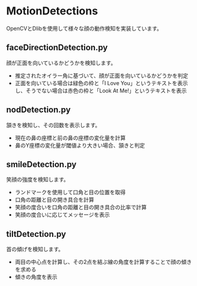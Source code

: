 # MotionDetections
OpenCVとDlibを使用して様々な顔の動作検知を実装しています。

## faceDirectionDetection.py
顔が正面を向いているかどうかを検知します。
- 推定されたオイラー角に基づいて、顔が正面を向いているかどうかを判定
- 正面を向いている場合は緑色の枠と「I Love You」というテキストを表示し、そうでない場合は赤色の枠と「Look At Me!」というテキストを表示

## nodDetection.py
頷きを検知し、その回数を表示します。
- 現在の鼻の座標と前の鼻の座標の変化量を計算
- 鼻のY座標の変化量が閾値より大きい場合、頷きと判定

## smileDetection.py
笑顔の強度を検知します。
- ランドマークを使用して口角と目の位置を取得
- 口角の距離と目の開き具合を計算
- 笑顔の度合いを口角の距離と目の開き具合の比率で計算
- 笑顔の度合いに応じてメッセージを表示

## tiltDetection.py
首の傾げを検知します。
- 両目の中心点を計算し、その2点を結ぶ線の角度を計算することで顔の傾きを求める
- 傾きの角度を表示

